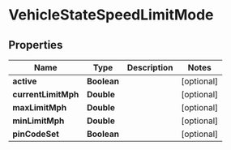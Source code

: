 # VehicleStateSpeedLimitMode

## Properties
Name | Type | Description | Notes
------------ | ------------- | ------------- | -------------
**active** | **Boolean** |  |  [optional]
**currentLimitMph** | **Double** |  |  [optional]
**maxLimitMph** | **Double** |  |  [optional]
**minLimitMph** | **Double** |  |  [optional]
**pinCodeSet** | **Boolean** |  |  [optional]
